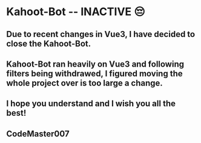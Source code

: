 # Kahoot-Bot -- INACTIVE 😔
## Due to recent changes in Vue3, I have decided to close the Kahoot-Bot.
## Kahoot-Bot ran heavily on Vue3 and following filters being withdrawed, I figured moving the whole project over is too large a change.
## I hope you understand and I wish you all the best! 
## CodeMaster007
